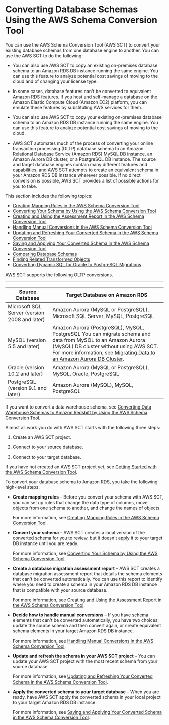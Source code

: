 # Converting Database Schemas Using the AWS Schema Conversion Tool<a name="CHAP_SchemaConversionTool.Converting"></a>

You can use the AWS Schema Conversion Tool \(AWS SCT\) to convert your existing database schemas from one database engine to another\. You can use the AWS SCT to do the following: 

+ You can also use AWS SCT to copy an existing on\-premises database schema to an Amazon RDS DB instance running the same engine\. You can use this feature to analyze potential cost savings of moving to the cloud and of changing your license type\. 

+ In some cases, database features can't be converted to equivalent Amazon RDS features\. If you host and self\-manage a database on the Amazon Elastic Compute Cloud \(Amazon EC2\) platform, you can emulate these features by substituting AWS services for them\. 

+ You can also use AWS SCT to copy your existing on\-premises database schema to an Amazon RDS DB instance running the same engine\. You can use this feature to analyze potential cost savings of moving to the cloud\.

+ AWS SCT automates much of the process of converting your online transaction processing \(OLTP\) database schema to an Amazon Relational Database Service \(Amazon RDS\) MySQL DB instance, an Amazon Aurora DB cluster, or a PostgreSQL DB instance\. The source and target database engines contain many different features and capabilities, and AWS SCT attempts to create an equivalent schema in your Amazon RDS DB instance wherever possible\. If no direct conversion is possible, AWS SCT provides a list of possible actions for you to take\. 

This section includes the following topics:


+ [Creating Mapping Rules in the AWS Schema Conversion Tool](CHAP_SchemaConversionTool.Mapping.md)
+ [Converting Your Schema by Using the AWS Schema Conversion Tool](CHAP_SchemaConversionTool.Convert.md)
+ [Creating and Using the Assessment Report in the AWS Schema Conversion Tool](CHAP_SchemaConversionTool.AssessmentReport.md)
+ [Handling Manual Conversions in the AWS Schema Conversion Tool](CHAP_SchemaConversionTool.Manual.md)
+ [Updating and Refreshing Your Converted Schema in the AWS Schema Conversion Tool](CHAP_SchemaConversionTool.UpdateRefresh.md)
+ [Saving and Applying Your Converted Schema in the AWS Schema Conversion Tool](CHAP_SchemaConversionTool.SaveAndApply.md)
+ [Comparing Database Schemas](CHAP_Converting.SchemaCompare.md)
+ [Finding Related Transformed Objects](CHAP_Converting.RelatedObjects.md)
+ [Converting Dynamic SQL for Oracle to PostgreSQL Migrations](CHAP_Converting.DynamicSQL.md)

AWS SCT supports the following OLTP conversions\. 


****  

| Source Database | Target Database on Amazon RDS | 
| --- | --- | 
|  Microsoft SQL Server \(version 2008 and later\)  | Amazon Aurora \(MySQL or PostgreSQL\), Microsoft SQL Server, MySQL, PostgreSQL | 
|  MySQL \(version 5\.5 and later\)  |  Amazon Aurora \(PostgreSQL\), MySQL, PostgreSQL  You can migrate schema and data from MySQL to an Amazon Aurora \(MySQL\) DB cluster without using AWS SCT\. For more information, see [ Migrating Data to an Amazon Aurora DB Cluster](http://docs.aws.amazon.com/AmazonRDS/latest/UserGuide/Aurora.Migrate.html)\.   | 
|  Oracle \(version 10\.2 and later\)  | Amazon Aurora \(MySQL or PostgreSQL\), MySQL, Oracle, PostgreSQL | 
|  PostgreSQL \(version 9\.1 and later\)  | Amazon Aurora \(MySQL\), MySQL, PostgreSQL | 

If you want to convert a data warehouse schema, see [ Converting Data Warehouse Schemas to Amazon Redshift by Using the AWS Schema Conversion Tool](CHAP_SchemaConversionTool.Converting.DW.md)\. 

Almost all work you do with AWS SCT starts with the following three steps: 

1. Create an AWS SCT project\.

1. Connect to your source database\.

1. Connect to your target database\.

If you have not created an AWS SCT project yet, see [Getting Started with the AWS Schema Conversion Tool](CHAP_SchemaConversionTool.GettingStarted.md)\. 

To convert your database schema to Amazon RDS, you take the following high\-level steps: 

+ **Create mapping rules** – Before you convert your schema with AWS SCT, you can set up rules that change the data type of columns, move objects from one schema to another, and change the names of objects\. 

  For more information, see [Creating Mapping Rules in the AWS Schema Conversion Tool](CHAP_SchemaConversionTool.Mapping.md)\. 

+ **Convert your schema** – AWS SCT creates a local version of the converted schema for you to review, but it doesn't apply it to your target DB instance until you are ready\. 

  For more information, see [Converting Your Schema by Using the AWS Schema Conversion Tool](CHAP_SchemaConversionTool.Convert.md)\. 

+ **Create a database migration assessment report** – AWS SCT creates a database migration assessment report that details the schema elements that can't be converted automatically\. You can use this report to identify where you need to create a schema in your Amazon RDS DB instance that is compatible with your source database\. 

  For more information, see [Creating and Using the Assessment Report in the AWS Schema Conversion Tool](CHAP_SchemaConversionTool.AssessmentReport.md)\. 

+ **Decide how to handle manual conversions** – If you have schema elements that can't be converted automatically, you have two choices: update the source schema and then convert again, or create equivalent schema elements in your target Amazon RDS DB instance\. 

  For more information, see [Handling Manual Conversions in the AWS Schema Conversion Tool](CHAP_SchemaConversionTool.Manual.md)\. 

+ **Update and refresh the schema in your AWS SCT project** – You can update your AWS SCT project with the most recent schema from your source database\. 

  For more information, see [Updating and Refreshing Your Converted Schema in the AWS Schema Conversion Tool](CHAP_SchemaConversionTool.UpdateRefresh.md)\. 

+ **Apply the converted schema to your target database** – When you are ready, have AWS SCT apply the converted schema in your local project to your target Amazon RDS DB instance\. 

  For more information, see [Saving and Applying Your Converted Schema in the AWS Schema Conversion Tool](CHAP_SchemaConversionTool.SaveAndApply.md)\. 